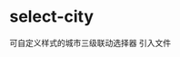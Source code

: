 # select-city
可自定义样式的城市三级联动选择器
引入文件
<link rel="stylesheet" type="text/css" href="Areas.css"/><br>
<script src="jquery.js"></script><br>
<script src="Areas.js"></script><br>
<script src="Areas-select.js"></script><br>

